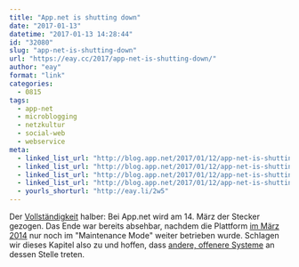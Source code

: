 ```yaml
---
title: "App.net is shutting down"
date: "2017-01-13"
datetime: "2017-01-13 14:28:44"
id: "32080"
slug: "app-net-is-shutting-down"
url: "https://eay.cc/2017/app-net-is-shutting-down/"
author: "eay"
format: "link"
categories:
  - 0815
tags:
  - app-net
  - microblogging
  - netzkultur
  - social-web
  - webservice
meta:
  - linked_list_url: "http://blog.app.net/2017/01/12/app-net-is-shutting-down/"
  - linked_list_url: "http://blog.app.net/2017/01/12/app-net-is-shutting-down/"
  - linked_list_url: "http://blog.app.net/2017/01/12/app-net-is-shutting-down/"
  - linked_list_url: "http://blog.app.net/2017/01/12/app-net-is-shutting-down/"
  - yourls_shorturl: "http://eay.li/2w5"
---
```


Der [Vollständigkeit](https://eay.cc/tag/app-net/) halber: Bei App.net wird am 14. März der Stecker gezogen. Das Ende war bereits absehbar, nachdem die Plattform [im März 2014](https://eay.cc/2014/app-net-im-fegefeuer-der-digitalindustrie/) nur noch im "Maintenance Mode" weiter betrieben wurde. Schlagen wir dieses Kapitel also zu und hoffen, dass [andere, offenere Systeme](https://eay.cc/2017/indie-microblogging-service-und-ebook-von-manton-reece/) an dessen Stelle treten.
